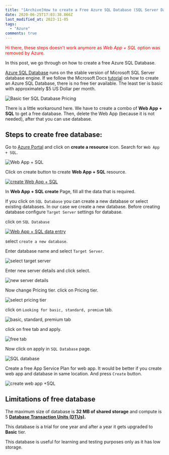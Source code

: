 ```yaml
---
title: "[Archive]How to create a Free Azure SQL Database (SQL Server Database)"
date: 2020-06-25T17:03:38.866Z
last_modified_at: 2023-11-05
tags:
  - "Azure"
comments: true
---
```


<span style="color:red;">Hi there, these steps doesn't work anymore as <i>Web App + SQL</i> option was removed by Azure.</span>

In this post, we go through on how to create a free Azure SQL Database.

[Azure SQL Database](https://docs.microsoft.com/en-us/azure/azure-sql/database/sql-database-paas-overview) runs on the stable version of Microsoft SQL Server database engine. If we follow the Microsoft Docs [tutorial](https://docs.microsoft.com/en-us/azure/azure-sql/database/single-database-create-quickstart?tabs=azure-portal) on how to create an Azure SQL Database, there is no free tier available. The least tier is basic with approximately $5 US Dollar per month.

![Basic tier SQL Database Pricing](/assets/images/uploads/2020-06-25-pricing.png)

There is a little workaround here. We have to create a combo of **Web App + SQL** to get a free database. Then, delete the Web App (because it is not needed), after that you can use database.

## Steps to create free database:

Go to [Azure Portal](https://portal.azure.com/) and click on **create a resource** icon. Search for `Web App + SQL`.

![Web App + SQL](/assets/images/uploads/2020-06-25-search-database.png)

Click on create button to create **Web App + SQL** resource.

[![create Web App + SQL](/assets/images/uploads/2020-06-25-create.png)](/assets/images/uploads/2020-06-25-create.png)

In **Web App + SQL create** Page, fill all the data that is required.

If you click on `SQL Database` you can create a new database or select existing databases. In our case we create a new database. Before creating database configure `Target Server` settings for database.

click on `SQL Database`

[![Web App + SQL data entry](/assets/images/uploads/2020-06-25-data-entry-database.png)](/assets/images/uploads/2020-06-25-data-entry-database.png)

select `create a new database`.

Enter database name and select `Target Server`.

![select target server](/assets/images/uploads/2020-06-25-sql-database.png)

Enter new server details and click select.

![new server details](/assets/images/uploads/2020-06-25-new-server.png)

Now change Pricing tier. click on Pricing tier.

![select pricing tier](/assets/images/uploads/2020-06-25-at-11.09.57-am-compressor.png)

click on `Looking for basic, standard, premium` tab.

![basic, standard, premium tab](/assets/images/uploads/2020-06-25-at-11.10.15-am-compressor.png)

click on free tab and apply.

![free tab](/assets/images/uploads/2020-06-25-at-11.10.40-am-compressor.png)

Now click on apply in `SQL Database` page.

![SQL database](/assets/images/uploads/2020-06-25-at-11.14.41-am-compressor.png)

Create a free App Service Plan for web app. It would be better if you create web app and database in same location. And press `Create` button.

![create web app +SQL](/assets/images/uploads/2020-06-25-create-webapp-sql.png)



## Limitations of free database

The maximum size of database is **32 MB of shared storage** and compute is 5 **[Database Transaction Units (DTUs)](https://docs.microsoft.com/en-us/azure/azure-sql/database/service-tiers-dtu).**

This database is a trial for one year and after a year it gets upgraded to **Basic** tier.

This database is useful for learning and testing purposes only as it has low storage.